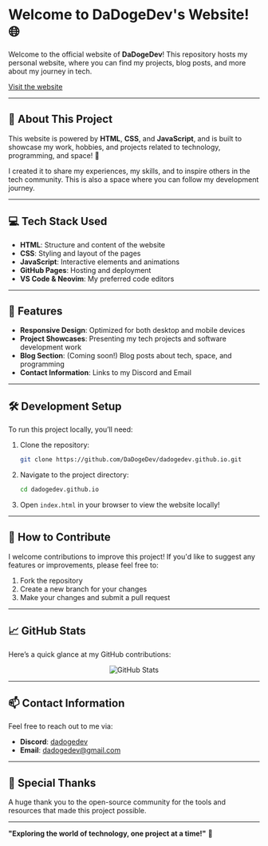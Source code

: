 # Welcome to DaDogeDev's Website! 🌐  

Welcome to the official website of **DaDogeDev**! This repository hosts my personal website, where you can find my projects, blog posts, and more about my journey in tech.  

[Visit the website](https://dadogedev.github.io)

---

## 🚀 **About This Project**  

This website is powered by **HTML**, **CSS**, and **JavaScript**, and is built to showcase my work, hobbies, and projects related to technology, programming, and space! 🚀  

I created it to share my experiences, my skills, and to inspire others in the tech community. This is also a space where you can follow my development journey.

---

## 💻 **Tech Stack Used**  
- **HTML**: Structure and content of the website  
- **CSS**: Styling and layout of the pages  
- **JavaScript**: Interactive elements and animations  
- **GitHub Pages**: Hosting and deployment  
- **VS Code & Neovim**: My preferred code editors

---

## 🌟 **Features**  
- **Responsive Design**: Optimized for both desktop and mobile devices  
- **Project Showcases**: Presenting my tech projects and software development work  
- **Blog Section**: (Coming soon!) Blog posts about tech, space, and programming  
- **Contact Information**: Links to my Discord and Email  

---

## 🛠 **Development Setup**  

To run this project locally, you’ll need:
1. Clone the repository:  
    ```bash
    git clone https://github.com/DaDogeDev/dadogedev.github.io.git
    ```

2. Navigate to the project directory:
    ```bash
    cd dadogedev.github.io
    ```

3. Open `index.html` in your browser to view the website locally!

---

## 🎨 **How to Contribute**  

I welcome contributions to improve this project! If you'd like to suggest any features or improvements, please feel free to:
1. Fork the repository  
2. Create a new branch for your changes  
3. Make your changes and submit a pull request

---

## 📈 **GitHub Stats**  
Here’s a quick glance at my GitHub contributions:  
<p align="center">
  <img src="https://github-readme-stats.vercel.app/api?username=dadogedev&show_icons=true&theme=tokyonight" alt="GitHub Stats" />
</p>  

---

## 📫 **Contact Information**  

Feel free to reach out to me via:  
- **Discord**: [dadogedev](https://discord.com/)
- **Email**: [dadogedev@gmail.com](mailto:dadogedev@gmail.com)

---

## 💬 **Special Thanks**  

A huge thank you to the open-source community for the tools and resources that made this project possible.  

---

**"Exploring the world of technology, one project at a time!"** 🌌

